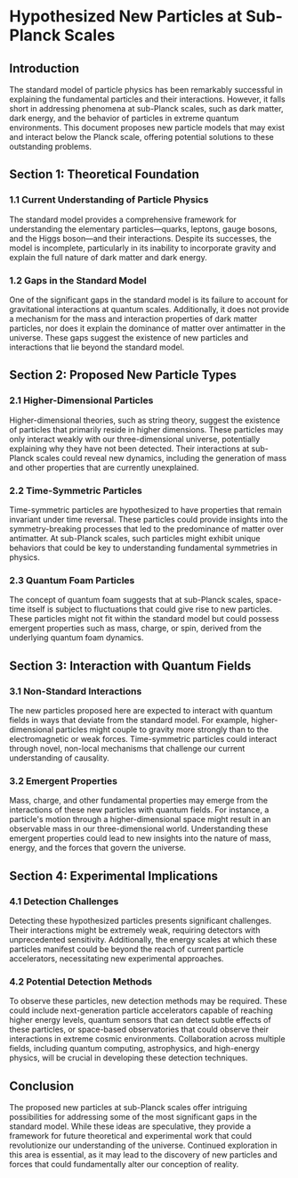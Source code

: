 # Hypothesized New Particles at Sub-Planck Scales

## Introduction
The standard model of particle physics has been remarkably successful in explaining the fundamental particles and their interactions. However, it falls short in addressing phenomena at sub-Planck scales, such as dark matter, dark energy, and the behavior of particles in extreme quantum environments. This document proposes new particle models that may exist and interact below the Planck scale, offering potential solutions to these outstanding problems.

## Section 1: Theoretical Foundation

### 1.1 Current Understanding of Particle Physics
The standard model provides a comprehensive framework for understanding the elementary particles—quarks, leptons, gauge bosons, and the Higgs boson—and their interactions. Despite its successes, the model is incomplete, particularly in its inability to incorporate gravity and explain the full nature of dark matter and dark energy.

### 1.2 Gaps in the Standard Model
One of the significant gaps in the standard model is its failure to account for gravitational interactions at quantum scales. Additionally, it does not provide a mechanism for the mass and interaction properties of dark matter particles, nor does it explain the dominance of matter over antimatter in the universe. These gaps suggest the existence of new particles and interactions that lie beyond the standard model.

## Section 2: Proposed New Particle Types

### 2.1 Higher-Dimensional Particles
Higher-dimensional theories, such as string theory, suggest the existence of particles that primarily reside in higher dimensions. These particles may only interact weakly with our three-dimensional universe, potentially explaining why they have not been detected. Their interactions at sub-Planck scales could reveal new dynamics, including the generation of mass and other properties that are currently unexplained.

### 2.2 Time-Symmetric Particles
Time-symmetric particles are hypothesized to have properties that remain invariant under time reversal. These particles could provide insights into the symmetry-breaking processes that led to the predominance of matter over antimatter. At sub-Planck scales, such particles might exhibit unique behaviors that could be key to understanding fundamental symmetries in physics.

### 2.3 Quantum Foam Particles
The concept of quantum foam suggests that at sub-Planck scales, space-time itself is subject to fluctuations that could give rise to new particles. These particles might not fit within the standard model but could possess emergent properties such as mass, charge, or spin, derived from the underlying quantum foam dynamics.

## Section 3: Interaction with Quantum Fields

### 3.1 Non-Standard Interactions
The new particles proposed here are expected to interact with quantum fields in ways that deviate from the standard model. For example, higher-dimensional particles might couple to gravity more strongly than to the electromagnetic or weak forces. Time-symmetric particles could interact through novel, non-local mechanisms that challenge our current understanding of causality.

### 3.2 Emergent Properties
Mass, charge, and other fundamental properties may emerge from the interactions of these new particles with quantum fields. For instance, a particle's motion through a higher-dimensional space might result in an observable mass in our three-dimensional world. Understanding these emergent properties could lead to new insights into the nature of mass, energy, and the forces that govern the universe.

## Section 4: Experimental Implications

### 4.1 Detection Challenges
Detecting these hypothesized particles presents significant challenges. Their interactions might be extremely weak, requiring detectors with unprecedented sensitivity. Additionally, the energy scales at which these particles manifest could be beyond the reach of current particle accelerators, necessitating new experimental approaches.

### 4.2 Potential Detection Methods
To observe these particles, new detection methods may be required. These could include next-generation particle accelerators capable of reaching higher energy levels, quantum sensors that can detect subtle effects of these particles, or space-based observatories that could observe their interactions in extreme cosmic environments. Collaboration across multiple fields, including quantum computing, astrophysics, and high-energy physics, will be crucial in developing these detection techniques.

## Conclusion
The proposed new particles at sub-Planck scales offer intriguing possibilities for addressing some of the most significant gaps in the standard model. While these ideas are speculative, they provide a framework for future theoretical and experimental work that could revolutionize our understanding of the universe. Continued exploration in this area is essential, as it may lead to the discovery of new particles and forces that could fundamentally alter our conception of reality.